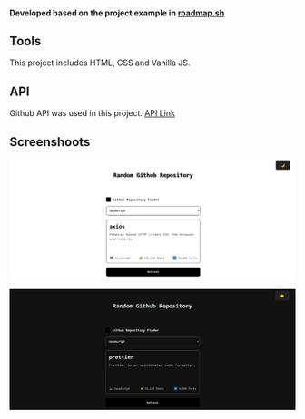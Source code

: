 #### Developed based on the project example in [roadmap.sh](https://roadmap.sh/projects/github-random-repo)

## Tools
This project includes HTML, CSS and Vanilla JS.

## API
Github API was used in this project. [API Link](https://docs.github.com/en/rest/search/search?apiVersion=2022-11-28#search-repositories)
## Screenshoots

![Screenshot Light Theme](screenshots/image1.PNG)

![Screenshot Dark Theme](screenshots/image2.PNG)
